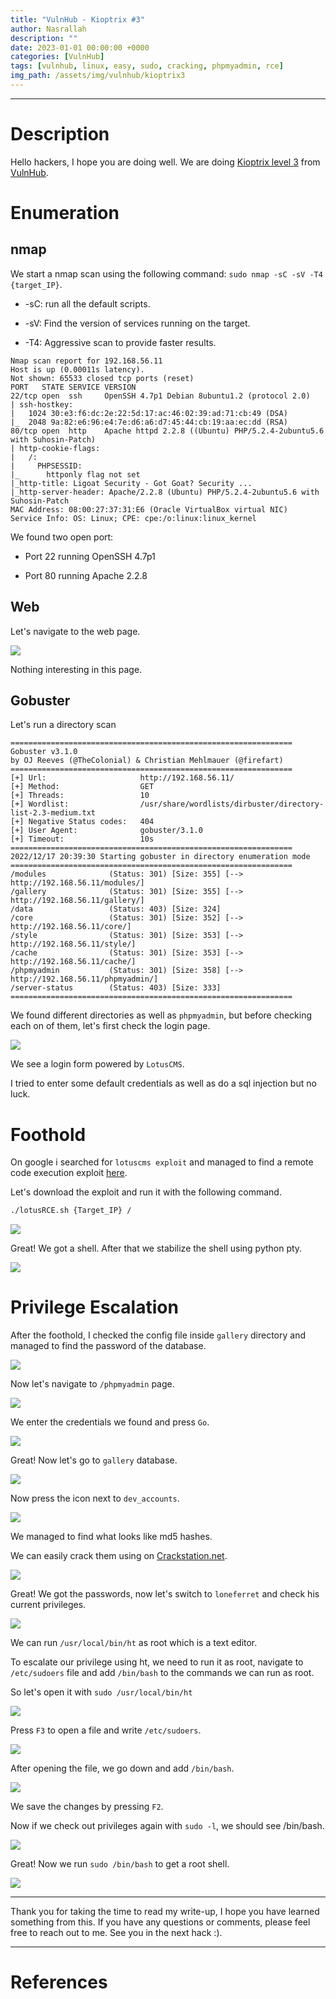 ```yaml
---
title: "VulnHub - Kioptrix #3"
author: Nasrallah
description: ""
date: 2023-01-01 00:00:00 +0000
categories: [VulnHub]
tags: [vulnhub, linux, easy, sudo, cracking, phpmyadmin, rce]
img_path: /assets/img/vulnhub/kioptrix3
---
```



---


# **Description**

Hello hackers, I hope you are doing well. We are doing [Kioptrix level 3](https://www.vulnhub.com/entry/kioptrix-level-12-3,24/) from [VulnHub](https://www.vulnhub.com/).

# **Enumeration**

## nmap

We start a nmap scan using the following command: `sudo nmap -sC -sV -T4 {target_IP}`.

- -sC: run all the default scripts.

- -sV: Find the version of services running on the target.

- -T4: Aggressive scan to provide faster results.

```terminal
Nmap scan report for 192.168.56.11
Host is up (0.00011s latency).
Not shown: 65533 closed tcp ports (reset)
PORT   STATE SERVICE VERSION
22/tcp open  ssh     OpenSSH 4.7p1 Debian 8ubuntu1.2 (protocol 2.0)
| ssh-hostkey: 
|   1024 30:e3:f6:dc:2e:22:5d:17:ac:46:02:39:ad:71:cb:49 (DSA)
|_  2048 9a:82:e6:96:e4:7e:d6:a6:d7:45:44:cb:19:aa:ec:dd (RSA)
80/tcp open  http    Apache httpd 2.2.8 ((Ubuntu) PHP/5.2.4-2ubuntu5.6 with Suhosin-Patch)
| http-cookie-flags: 
|   /: 
|     PHPSESSID: 
|_      httponly flag not set
|_http-title: Ligoat Security - Got Goat? Security ...
|_http-server-header: Apache/2.2.8 (Ubuntu) PHP/5.2.4-2ubuntu5.6 with Suhosin-Patch
MAC Address: 08:00:27:37:31:E6 (Oracle VirtualBox virtual NIC)
Service Info: OS: Linux; CPE: cpe:/o:linux:linux_kernel

```

We found two open port:

 - Port 22 running OpenSSH 4.7p1

 - Port 80 running Apache 2.2.8


## Web

Let's navigate to the web page.

![](1.png)

Nothing interesting in this page.

## Gobuster

Let's run a directory scan

```terminal
===============================================================
Gobuster v3.1.0
by OJ Reeves (@TheColonial) & Christian Mehlmauer (@firefart)
===============================================================
[+] Url:                     http://192.168.56.11/
[+] Method:                  GET
[+] Threads:                 10
[+] Wordlist:                /usr/share/wordlists/dirbuster/directory-list-2.3-medium.txt
[+] Negative Status codes:   404
[+] User Agent:              gobuster/3.1.0
[+] Timeout:                 10s
===============================================================
2022/12/17 20:39:30 Starting gobuster in directory enumeration mode
===============================================================
/modules              (Status: 301) [Size: 355] [--> http://192.168.56.11/modules/]
/gallery              (Status: 301) [Size: 355] [--> http://192.168.56.11/gallery/]
/data                 (Status: 403) [Size: 324]                                    
/core                 (Status: 301) [Size: 352] [--> http://192.168.56.11/core/]   
/style                (Status: 301) [Size: 353] [--> http://192.168.56.11/style/]  
/cache                (Status: 301) [Size: 353] [--> http://192.168.56.11/cache/]  
/phpmyadmin           (Status: 301) [Size: 358] [--> http://192.168.56.11/phpmyadmin/]
/server-status        (Status: 403) [Size: 333]                                       
===============================================================
```
 
We found different directories as well as `phpmyadmin`, but before checking each on of them, let's first check the login page.

![](2.png)

We see a login form powered by `LotusCMS`.

I tried to enter some default credentials as well as do a sql injection but no luck.


# **Foothold**

On google i searched for `lotuscms exploit` and managed to find a remote code execution exploit [here](https://github.com/Hood3dRob1n/LotusCMS-Exploit/blob/master/lotusRCE.sh).

Let's download the exploit and run it with the following command.

```bash
./lotusRCE.sh {Target_IP} /
```

![](3.png)

Great! We got a shell. After that we stabilize the shell using python pty.

![](4.png)

# **Privilege Escalation**

After the foothold, I checked the config file inside `gallery` directory and managed to find the password of the database.

![](8.png)

Now let's navigate to `/phpmyadmin` page.

![](5.png)

We enter the credentials we found and press `Go`.

![](6.png)

Great! Now let's go to `gallery` database.

![](10.png)

Now press the icon next to `dev_accounts`.

![](7.png)

We managed to find what looks like md5 hashes.

We can easily crack them using on [Crackstation.net](https://crackstation.net/).

![](9.png)

Great! We got the passwords, now let's switch to `loneferret` and check his current privileges.

![](11.png)

We can run `/usr/local/bin/ht` as root which is a text editor.

To escalate our privilege using ht, we need to run it as root, navigate to `/etc/sudoers` file and add `/bin/bash` to the commands we can run as root.

So let's open it with `sudo /usr/local/bin/ht`

![](12.png)

Press `F3` to open a file and write `/etc/sudoers`.

![](13.png)

After opening the file, we go down and add `/bin/bash`.

![](14.png)

We save the changes by pressing `F2`.

Now if we check out privileges again with `sudo -l`, we should see /bin/bash.

![](15.png)

Great! Now we run `sudo /bin/bash` to get a root shell.

![](16.png)

---

Thank you for taking the time to read my write-up, I hope you have learned something from this. If you have any questions or comments, please feel free to reach out to me. See you in the next hack :).

---

# References
